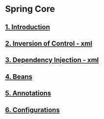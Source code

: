 # Spring Core
## [1. Introduction](/spring-core/1.Introduction.md)
## [2. Inversion of Control - xml](/spring-core/2.Inversion-of-Control.md)
## [3. Dependency Injection - xml](/spring-core/3.Dependency-Injection.md)
## [4. Beans](/spring-core/4.Beans.md)
## [5. Annotations](/spring-core/5.Annotations.md)
## [6. Configurations](/spring-core/6.Spring-configuration.md)
